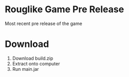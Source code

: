 # Rouglike Game Pre Release
Most recent pre release of the game

# Download
  1. Download build.zip
  2. Extract onto computer
  3. Run main.jar
